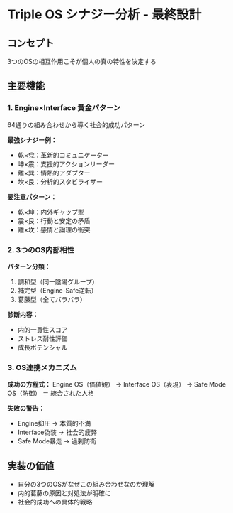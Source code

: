 # Triple OS シナジー分析 - 最終設計

## コンセプト
3つのOSの相互作用こそが個人の真の特性を決定する

## 主要機能

### 1. Engine×Interface 黄金パターン
64通りの組み合わせから導く社会的成功パターン

**最強シナジー例：**
- 乾×兌：革新的コミュニケーター
- 坤×震：支援的アクションリーダー
- 離×巽：情熱的アダプター
- 坎×艮：分析的スタビライザー

**要注意パターン：**
- 乾×坤：内外ギャップ型
- 震×艮：行動と安定の矛盾
- 離×坎：感情と論理の衝突

### 2. 3つのOS内部相性

**パターン分類：**
1. 調和型（同一陰陽グループ）
2. 補完型（Engine-Safe逆転）
3. 葛藤型（全てバラバラ）

**診断内容：**
- 内的一貫性スコア
- ストレス耐性評価
- 成長ポテンシャル

### 3. OS連携メカニズム

**成功の方程式：**
Engine OS（価値観）
→ Interface OS（表現）
→ Safe Mode OS（防御）
＝ 統合された人格

**失敗の警告：**
- Engine抑圧 → 本質的不満
- Interface偽装 → 社会的疲弊
- Safe Mode暴走 → 過剰防衛

## 実装の価値
- 自分の3つのOSがなぜこの組み合わせなのか理解
- 内的葛藤の原因と対処法が明確に
- 社会的成功への具体的戦略